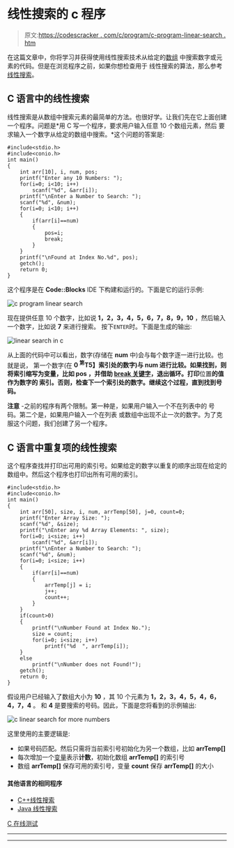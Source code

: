 # 线性搜索的 c 程序

> 原文:[https://codescracker . com/c/program/c-program-linear-search . htm](https://codescracker.com/c/program/c-program-linear-search.htm)

在这篇文章中，你将学习并获得使用线性搜索技术从给定的[数组](/c/c-arrays.htm) 中搜索数字或元素的代码。但是在浏览程序之前，如果你想检查用于 线性搜索的算法，那么参考[线性搜索](/computer-fundamental/linear-search.htm)。

## C 语言中的线性搜索

线性搜索是从数组中搜索元素的最简单的方法。也很好学。让我们先在它上面创建一个程序。问题是*用 C 写一个程序，要求用户输入任意 10 个数组元素，然后 要求输入一个数字从给定的数组中搜索。*这个问题的答案是:

```
#include<stdio.h>
#include<conio.h>
int main()
{
    int arr[10], i, num, pos;
    printf("Enter any 10 Numbers: ");
    for(i=0; i<10; i++)
        scanf("%d", &arr[i]);
    printf("\nEnter a Number to Search: ");
    scanf("%d", &num);
    for(i=0; i<10; i++)
    {
        if(arr[i]==num)
        {
            pos=i;
            break;
        }
    }
    printf("\nFound at Index No.%d", pos);
    getch();
    return 0;
}
```

这个程序是在 **Code::Blocks** IDE 下构建和运行的。下面是它的运行示例:

![c program linear search](../Images/5c5505cdaea5e14a5100306e77e463d5.png)

现在提供任意 10 个数字，比如说 **1，2，3，4，5，6，7，8，9，10** ，然后输入一个数字，比如说 **7** 来进行搜索。 按下`ENTER`时。下面是生成的输出:

![linear search in c](../Images/7bd3818dad64b571b7b239c28c90f89d.png)

从上面的代码中可以看出，数字(存储在 **num** 中)会与每个数字逐一进行比较。也就是说， 第一个数字(在 **0 <sup>第</sup>T5】索引处的数字)与 **num** 进行比较。如果找到，则将索引缩写为变量，比如 **pos** ，并借助 [break 关键字](/c/c-break-statement.htm)，退出循环。打印**位置**的值作为数字的 索引。否则，检查下一个索引处的数字。继续这个过程，直到找到号码。**

**注意** -之前的程序有两个限制。第一种是，如果用户输入一个不在列表中的 号码。第二个是，如果用户输入一个在列表 或数组中出现不止一次的数字。为了克服这个问题，我们创建了另一个程序。

## C 语言中重复项的线性搜索

这个程序查找并打印出可用的索引号。如果给定的数字以重复的顺序出现在给定的数组中。然后这个程序也打印出所有可用的索引。

```
#include<stdio.h>
#include<conio.h>
int main()
{
    int arr[50], size, i, num, arrTemp[50], j=0, count=0;
    printf("Enter Array Size: ");
    scanf("%d", &size);
    printf("\nEnter any %d Array Elements: ", size);
    for(i=0; i<size; i++)
        scanf("%d", &arr[i]);
    printf("\nEnter a Number to Search: ");
    scanf("%d", &num);
    for(i=0; i<size; i++)
    {
        if(arr[i]==num)
        {
            arrTemp[j] = i;
            j++;
            count++;
        }
    }
    if(count>0)
    {
        printf("\nNumber Found at Index No.");
        size = count;
        for(i=0; i<size; i++)
            printf("%d  ", arrTemp[i]);
    }
    else
        printf("\nNumber does not Found!");
    getch();
    return 0;
}
```

假设用户已经输入了数组大小为 **10** ，其 10 个元素为 **1，2，3，4，5，4，6，4，7，4** 。 和 **4** 是要搜索的号码。因此，下面是您将看到的示例输出:

![c linear search for more numbers](../Images/cc6480ec756579cd5a654e4d78dadaf8.png)

这里使用的主要逻辑是:

*   如果号码匹配。然后只需将当前索引号初始化为另一个数组，比如 **arrTemp[]**
*   每次增加一个[变量](/c/c-variables.htm)表示**计数**，初始化数组 **arrTemp[]** 的索引号
*   数组 **arrTemp[]** 保存可用的索引号，变量 **count** 保存 **arrTemp[]** 的大小

#### 其他语言的相同程序

*   [C++线性搜索](/cpp/program/cpp-program-linear-search.htm)
*   [Java 线性搜索](/java/program/java-program-linear-search.htm)

[C 在线测试](/exam/showtest.php?subid=2)

* * *

* * *